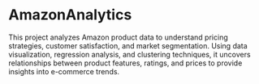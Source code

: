 # AmazonAnalytics
This project analyzes Amazon product data to understand pricing strategies, customer satisfaction, and market segmentation. Using data visualization, regression analysis, and clustering techniques, it uncovers relationships between product features, ratings, and prices to provide insights into e-commerce trends.
